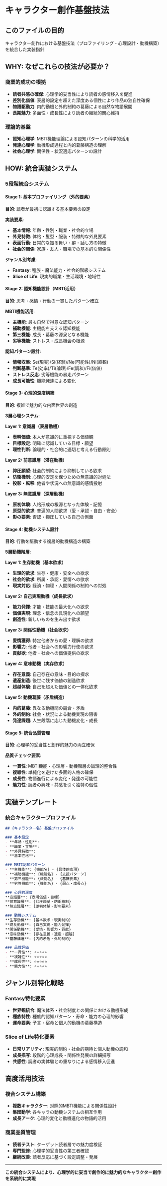 # キャラクター創作基盤技法

## このファイルの目的
キャラクター創作における基盤技法（プロファイリング・心理設計・動機構築）を統合した実装指針

## WHY: なぜこれらの技法が必要か？

### 商業的成功の根拠
- **読者共感の確保**: 心理学的妥当性により読者の感情移入を促進
- **差別化価値**: 表層的設定を超えた深度ある個性により作品の独自性確保
- **物語駆動力**: 内的動機と外的制約の葛藤による自然な物語展開
- **長期魅力**: 多面性・成長性により読者の継続的関心維持

### 理論的基盤
- **認知心理学**: MBTI機能理論による認知パターンの科学的活用
- **発達心理学**: 動機形成過程と内的葛藤構造の理解
- **社会心理学**: 関係性・状況適応パターンの設計

## HOW: 統合実装システム

### 5段階統合システム

#### Stage 1: 基本プロファイリング（外的要素）
**目的**: 読者が最初に認識する基本要素の設定

**実装要素**:
- **基本情報**: 年齢・性別・職業・社会的立場
- **外見特徴**: 体格・髪型・服装・特徴的な外見要素
- **表面行動**: 日常的な振る舞い・癖・話し方の特徴
- **社会的関係**: 家族・友人・職場での基本的な関係性

**ジャンル別考慮**:
- **Fantasy**: 種族・魔法能力・社会的階級システム
- **Slice of Life**: 現実的職業・生活環境・地域性

#### Stage 2: 認知機能設計（MBTI活用）
**目的**: 思考・感情・行動の一貫したパターン確立

**MBTI機能活用**:
- **主機能**: 最も自然で得意な認知パターン
- **補助機能**: 主機能を支える認知機能
- **第三機能**: 成長・葛藤の源泉となる機能
- **劣等機能**: ストレス・成長機会の根源

**認知パターン設計**:
- **情報収集**: Se(現実)/Si(経験)/Ne(可能性)/Ni(直観)
- **判断基準**: Te(効率)/Ti(論理)/Fe(調和)/Fi(価値)
- **ストレス反応**: 劣等機能の暴走パターン
- **成長可能性**: 機能発達による変化

#### Stage 3: 心理的深度構築
**目的**: 複雑で魅力的な内面世界の創造

**3層心理システム**:

**Layer 1: 意識層（表層動機）**
- **表明価値**: 本人が意識的に重視する価値観
- **目標設定**: 明確に認識している目標・願望
- **理性判断**: 論理的・社会的に適切と考える行動原則

**Layer 2: 前意識層（潜在動機）**
- **抑圧願望**: 社会的制約により抑制している欲求
- **防衛機制**: 心理的安定を保つための無意識的対処法
- **投影・転移**: 他者や状況への無意識的感情投射

**Layer 3: 無意識層（深層動機）**
- **原初体験**: 人格形成の根源となった体験・記憶
- **原型的欲求**: 普遍的人間欲求（愛・承認・自由・安全）
- **影の要素**: 否認・抑圧している自己の側面

#### Stage 4: 動機システム設計
**目的**: 行動を駆動する複層的動機構造の構築

**5層動機階層**:

**Layer 1: 生存動機（基本欲求）**
- **生理的欲求**: 生存・健康・安全への欲求
- **社会的欲求**: 所属・承認・愛情への欲求
- **現実対応**: 経済・物理・人間関係の制約への対処

**Layer 2: 自己実現動機（成長欲求）**
- **能力発揮**: 才能・技能の最大化への欲求
- **価値実現**: 理念・信念の具現化への願望
- **創造性**: 新しいものを生み出す欲求

**Layer 3: 関係性動機（社会欲求）**
- **愛情獲得**: 特定他者からの愛・理解の欲求
- **影響力**: 他者・社会への影響力行使の欲求
- **貢献欲**: 他者・社会への価値提供の欲求

**Layer 4: 意味動機（実存欲求）**
- **存在意義**: 自己存在の意味・目的の探求
- **遺産創造**: 後世に残す価値の創造欲求
- **超越体験**: 自己を超えた価値との一体化欲求

**Layer 5: 動機葛藤（矛盾構造）**
- **内的葛藤**: 異なる動機間の競合・矛盾
- **外的制約**: 社会・状況による動機実現の阻害
- **発達課題**: 人生段階に応じた動機変化・成長

#### Stage 5: 統合品質管理
**目的**: 心理学的妥当性と創作的魅力の両立確保

**品質チェック要素**:
- **一貫性**: MBTI機能・心理層・動機階層の論理的整合性
- **複雑性**: 単純化を避けた多面的人格の確保
- **成長性**: 物語進行による変化・発達の可能性
- **魅力性**: 読者の興味・共感を引く独特の個性

## 実装テンプレート

### 統合キャラクタープロファイル

```markdown
## {キャラクター名} 基盤プロファイル

### 基本設定
- **年齢・性別**: 
- **職業・立場**: 
- **外見特徴**: 
- **基本性格**: 

### MBTI認知パターン
- **主機能**: {機能名} - {具体的表現}
- **補助機能**: {機能名} - {支援パターン}
- **第三機能**: {機能名} - {葛藤要素}
- **劣等機能**: {機能名} - {弱点・成長点}

### 心理的深度
**意識層**: {表明価値・目標}
**前意識層**: {抑圧願望・防衛機制}
**無意識層**: {原初体験・影の要素}

### 動機システム
**生存動機**: {基本欲求・現実制約}
**成長動機**: {自己実現・能力発揮}
**関係動機**: {愛情・影響力・貢献}
**意味動機**: {存在意義・遺産・超越}
**葛藤構造**: {内的矛盾・外的制約}

### 品質評価
- **一貫性**: ⭐⭐⭐⭐⭐
- **複雑性**: ⭐⭐⭐⭐⭐
- **成長性**: ⭐⭐⭐⭐⭐
- **魅力性**: ⭐⭐⭐⭐⭐
```

## ジャンル別特化戦略

### Fantasy特化要素
- **世界観統合**: 魔法体系・社会制度との関係における動機形成
- **種族特性**: 種族的認知パターン・寿命・能力の心理的影響
- **運命要素**: 予言・宿命と個人的動機の葛藤構造

### Slice of Life特化要素
- **日常リアリティ**: 現実的制約・社会的期待と個人動機の調和
- **成長描写**: 段階的心理成長・関係性発展の詳細描写
- **共感性**: 読者の実体験との重なりによる感情移入促進

## 高度活用技法

### 複合システム構築
- **複数キャラクター**: 対照的MBTI機能による関係性設計
- **集団動学**: 各キャラの動機システムの相互作用
- **成長アーク**: 心理的変化と動機進化の物語的活用

### 商業品質管理
- **読者テスト**: ターゲット読者層での魅力度検証
- **専門監修**: 心理学的妥当性の第三者確認
- **継続改善**: 読者反応に基づく設定調整・発展

---

**この統合システムにより、心理学的に妥当で創作的に魅力的なキャラクター創作を系統的に実現**